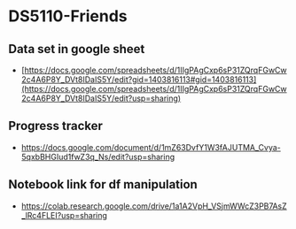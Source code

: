 # DS5110-Friends

## Data set in google sheet

- [https://docs.google.com/spreadsheets/d/1IIgPAgCxp6sP31ZQrqFGwCw2c4A6P8Y_DVt8IDaIS5Y/edit?gid=1403816113#gid=1403816113](https://docs.google.com/spreadsheets/d/1IIgPAgCxp6sP31ZQrqFGwCw2c4A6P8Y_DVt8IDaIS5Y/edit?usp=sharing)

## Progress tracker

- https://docs.google.com/document/d/1mZ63DvfY1W3fAJUTMA_Cvya-5qxbBHGIud1fwZ3q_Ns/edit?usp=sharing

## Notebook link for df manipulation

- https://colab.research.google.com/drive/1a1A2VpH_VSjmWWcZ3PB7AsZ_lRc4FLEI?usp=sharing
